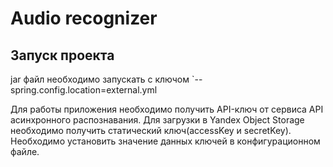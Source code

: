 # Audio recognizer


## Запуск проекта

jar файл необходимо запускать с ключом `--spring.config.location=external.yml

Для работы приложения необходимо получить API-ключ от сервиса API асинхронного распознавания.
Для загрузки в Yandex Object Storage необходимо получить статический ключ(accessKey и secretKey). Необходимо установить значение данных ключей в конфигурационном файле.
 
